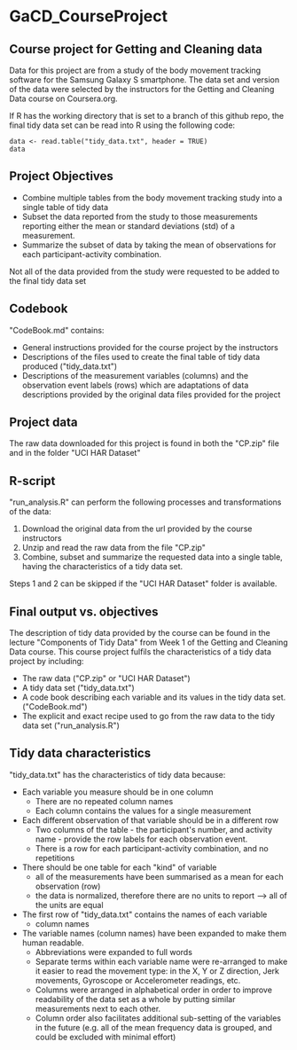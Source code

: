 # GaCD_CourseProject
## Course project for Getting and Cleaning data

Data for this project are from a study of the body movement tracking software for the Samsung Galaxy S smartphone.  The data set and version of the data were selected by the instructors for the Getting and Cleaning Data course on Coursera.org.

If R has the working directory that is set to a branch of this github repo, the final tidy data set can be read into R using the following code:

    data <- read.table("tidy_data.txt", header = TRUE)
    data


## Project Objectives
* Combine multiple tables from the body movement tracking study into a single table of tidy data
* Subset the data reported from the study to those measurements reporting either the mean or standard deviations (std) of a measurement.
* Summarize the subset of data by taking the mean of observations for each participant-activity combination.

Not all of the data provided from the study were requested to be added to the final tidy data set

## Codebook
"CodeBook.md" contains:
* General instructions provided for the course project by the instructors
* Descriptions of the files used to create the final table of tidy data produced ("tidy_data.txt")
* Descriptions of the measurement variables (columns) and the observation event labels (rows) which are adaptations of data descriptions provided by the original data files provided for the project 

## Project data
The raw data downloaded for this project is found in both the "CP.zip" file and in the folder "UCI HAR Dataset"

## R-script
"run_analysis.R" can perform the following processes and transformations of the data:
  1. Download the original data from the url provided by the course instructors
  2. Unzip and read the raw data from the file "CP.zip"
  3. Combine, subset and summarize the requested data into a single table, having the characteristics of a tidy data set.

Steps 1 and 2 can be skipped if the "UCI HAR Dataset" folder is available.


## Final output vs. objectives
The description of tidy data provided by the course can be found in the lecture "Components of Tidy Data" from Week 1 of the Getting and Cleaning Data course.
This course project fulfils the characteristics of a tidy data project by including:
* The raw data ("CP.zip" or "UCI HAR Dataset")
* A tidy data set ("tidy_data.txt")
* A code book describing each variable and its values in the tidy data set. ("CodeBook.md")
* The explicit and exact recipe used to go from the raw data to the tidy data set ("run_analysis.R")

## Tidy data characteristics
"tidy_data.txt" has the characteristics of tidy data because:
* Each variable you measure should be in one column
  * There are no repeated column names
  * Each column contains the values for a single measurement
* Each different observation of that variable should be in a different row
  * Two columns of the table - the participant's number, and activity name - provide the row labels for each observation event.  
  * There is a row for each participant-activity combination, and no repetitions
* There should be one table for each "kind" of variable
  * all of the measurements have been summarised as a mean for each observation (row)
  * the data is normalized, therefore there are no units to report --> all of the units are equal
* The first row of "tidy_data.txt" contains the names of each variable
  * column names
* The variable names (column names) have been expanded to make them human readable.
  * Abbreviations were expanded to full words
  * Separate terms within each variable name were re-arranged to make it easier to read the movement type: in the X, Y or Z direction, Jerk movements, Gyroscope or Accelerometer readings, etc.
  * Columns were arranged in alphabetical order in order to improve readability of the data set as a whole by putting similar measurements next to each other.  
  * Column order also facilitates additional sub-setting of the variables in the future (e.g. all of the mean frequency data is grouped, and could be excluded with minimal effort)
